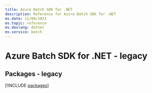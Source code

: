 ```yaml
---
title: Azure Batch SDK for .NET
description: Reference for Azure Batch SDK for .NET
ms.date: 11/09/2023
ms.topic: reference
ms.devlang: dotnet
ms.service: batch
---
```

# Azure Batch SDK for .NET - legacy
## Packages - legacy
[!INCLUDE [packages](batch-index.md)]